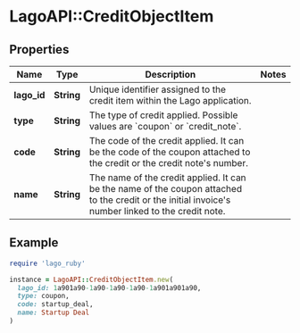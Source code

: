 # LagoAPI::CreditObjectItem

## Properties

| Name | Type | Description | Notes |
| ---- | ---- | ----------- | ----- |
| **lago_id** | **String** | Unique identifier assigned to the credit item within the Lago application. |  |
| **type** | **String** | The type of credit applied. Possible values are &#x60;coupon&#x60; or &#x60;credit_note&#x60;. |  |
| **code** | **String** | The code of the credit applied. It can be the code of the coupon attached to the credit or the credit note&#39;s number. |  |
| **name** | **String** | The name of the credit applied. It can be the name of the coupon attached to the credit or the initial invoice&#39;s number linked to the credit note. |  |

## Example

```ruby
require 'lago_ruby'

instance = LagoAPI::CreditObjectItem.new(
  lago_id: 1a901a90-1a90-1a90-1a90-1a901a901a90,
  type: coupon,
  code: startup_deal,
  name: Startup Deal
)
```

